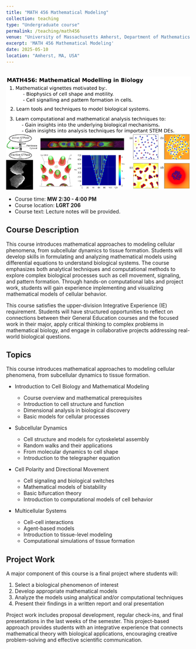 ```yaml
---
title: "MATH 456 Mathematical Modeling"
collection: teaching
type: "Undergraduate course"
permalink: /teaching/math456
venue: "University of Massachusetts Amherst, Department of Mathematics and Statistics"
excerpt: 'MATH 456 Mathematical Modeling'
date: 2025-05-10
location: "Amherst, MA, USA"
---
```


<br/><img src='/images/math456_ad.png'><br/>

* Course time: **MW 2:30 - 4:00 PM**
* Course location: **LGRT 206**
* Course text: Lecture notes will be provided.

## Course Description

This course introduces mathematical approaches to modeling cellular phenomena,
from subcellular dynamics to tissue formation. Students will develop skills in
formulating and analyzing mathematical models using differential equations to
understand biological systems. The course emphasizes both analytical techniques
and computational methods to explore complex biological processes such as cell
movement, signaling, and pattern formation. Through hands-on computational labs
and project work, students will gain experience implementing and visualizing
mathematical models of cellular behavior.

This course satisfies the upper-division Integrative Experience (IE)
requirement. Students will have structured opportunities to reflect on
connections between their General Education courses and the focused work in
their major, apply critical thinking to complex problems in mathematical
biology, and engage in collaborative projects addressing real-world biological
questions.

## Topics

This course introduces mathematical approaches to modeling cellular phenomena,
from subcellular dynamics to tissue formation.

* Introduction to Cell Biology and Mathematical Modeling
    * Course overview and mathematical prerequisites
    * Introduction to cell structure and function
    * Dimensional analysis in biological discovery
    * Basic models for cellular processes

* Subcellular Dynamics
    * Cell structure and models for cytoskeletal assembly
    * Random walks and their applications
    * From molecular dynamics to cell shape
    * Introduction to the telegrapher equation

* Cell Polarity and Directional Movement
    * Cell signaling and biological switches
    * Mathematical models of bistability
    * Basic bifurcation theory
    * Introduction to computational models of cell behavior

* Multicellular Systems
    * Cell-cell interactions
    * Agent-based models
    * Introduction to tissue-level modeling
    * Computational simulations of tissue formation

## Project Work

A major component of this course is a final project where students will:

1. Select a biological phenomenon of interest
2. Develop appropriate mathematical models
3. Analyze the models using analytical and/or computational techniques
4. Present their findings in a written report and oral presentation

Project work includes proposal development, regular check-ins, and final
presentations in the last weeks of the semester. This project-based approach
provides students with an integrative experience that connects mathematical
theory with biological applications, encouraging creative problem-solving and
effective scientific communication.
